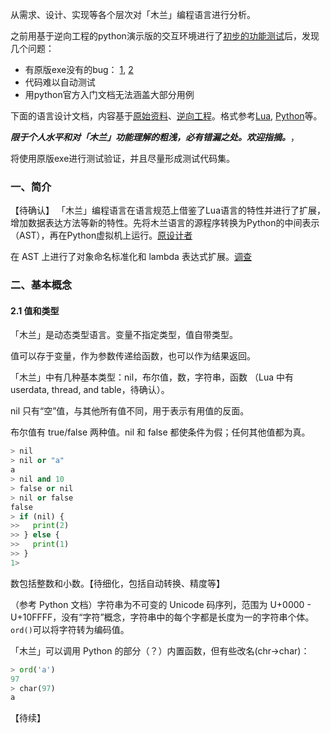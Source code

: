 从需求、设计、实现等各个层次对「木兰」编程语言进行分析。

之前用基于逆向工程的python演示版的交互环境进行了[初步的功能测试](https://github.com/program-in-chinese/team_website/blob/master/_posts/2020-01-23-%E6%9C%A8%E5%85%B0%E7%BC%96%E7%A8%8B%E8%AF%AD%E8%A8%80%E5%9F%BA%E6%9C%AC%E5%8A%9F%E8%83%BD%E6%91%B8%E7%B4%A2(%E4%B8%80).markdown)后，发现几个问题：

- 有原版exe没有的bug： [1](https://github.com/MulanRevive/mulan/issues/2), [2](https://github.com/MulanRevive/mulan/issues/3)
- 代码难以自动测试
- 用python官方入门文档无法涵盖大部分用例

下面的语言设计文档，内容基于[原始资料](../原始资料/)、[逆向工程](https://github.com/MulanRevive/mulan)。格式参考[Lua](https://www.lua.org/manual/5.3/), [Python](https://docs.python.org/3/reference/)等。

***限于个人水平和对「木兰」功能理解的粗浅，必有错漏之处。欢迎指摘。***，

将使用原版exe进行测试验证，并且尽量形成测试代码集。

### 一、简介

【待确认】
「木兰」编程语言在语言规范上借鉴了Lua语言的特性并进行了扩展，增加数据表达方法等新的特性。先将木兰语言的源程序转换为Python的中间表示（AST），再在Python虚拟机上运行。[原设计者](../原始资料/设计文档/刘雷关于“木兰”编程语言的情况说明.png)

在 AST 上进行了对象命名标准化和 lambda 表达式扩展。[调查](../原始资料/设计文档/中科院20200123.pdf)

### 二、基本概念

#### 2.1 值和类型

「木兰」是动态类型语言。变量不指定类型，值自带类型。

值可以存于变量，作为参数传递给函数，也可以作为结果返回。

「木兰」中有几种基本类型：nil，布尔值，数，字符串，函数 （Lua 中有userdata, thread, and table，待确认）。

nil 只有“空”值，与其他所有值不同，用于表示有用值的反面。

布尔值有 true/false 两种值。nil 和 false 都使条件为假；任何其他值都为真。
```python
> nil
> nil or "a"
a
> nil and 10
> false or nil
> nil or false
false
> if (nil) {
>>   print(2)
>> } else {
>>   print(1)
>> }
1>
```

数包括整数和小数。【待细化，包括自动转换、精度等】

（参考 Python 文档）字符串为不可变的 Unicode 码序列，范围为 U+0000 - U+10FFFF，没有“字符”概念，字符串中的每个字都是长度为一的字符串个体。`ord()`可以将字符转为编码值。

「木兰」可以调用 Python 的部分（？）内置函数，但有些改名(chr->char)：
```python
> ord('a')
97
> char(97)
a
```


【待续】